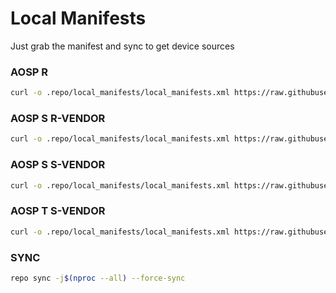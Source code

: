 # Local Manifests #
Just grab the manifest and sync to get device sources

### AOSP R ###
```bash
curl -o .repo/local_manifests/local_manifests.xml https://raw.githubusercontent.com/Himemoria/local_manifests/master/eleven.xml --create-dirs
```

### AOSP S R-VENDOR ###
```bash
curl -o .repo/local_manifests/local_manifests.xml https://raw.githubusercontent.com/Himemoria/local_manifests/master/twelve.xml --create-dirs
```

### AOSP S S-VENDOR ###
```bash
curl -o .repo/local_manifests/local_manifests.xml https://raw.githubusercontent.com/Himemoria/local_manifests/master/twelve-s.xml --create-dirs
```

### AOSP T S-VENDOR ###
```bash
curl -o .repo/local_manifests/local_manifests.xml https://raw.githubusercontent.com/Himemoria/local_manifests/master/thirteen.xml --create-dirs
```

### SYNC ###
```bash
repo sync -j$(nproc --all) --force-sync
```

